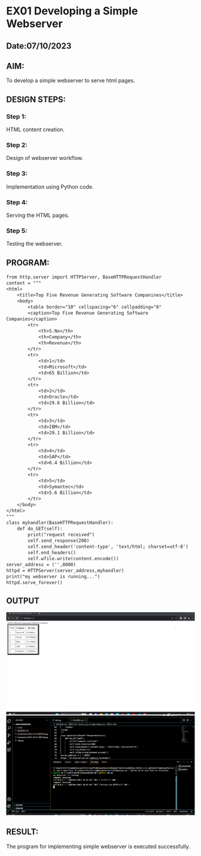 # EX01 Developing a Simple Webserver
## Date:07/10/2023

## AIM:
To develop a simple webserver to serve html pages.

## DESIGN STEPS:
### Step 1: 
HTML content creation.

### Step 2:
Design of webserver workflow.

### Step 3:
Implementation using Python code.

### Step 4:
Serving the HTML pages.

### Step 5:
Testing the webserver.

## PROGRAM:
```
from http.server import HTTPServer, BaseHTTPRequestHandler
content = """
<html>
	<title>Top Five Revenue Generating Software Companines</title>
	<body>
		<table border="10" cellspacing="6" cellpadding="6"
		<caption>Top Five Revenue Generating Software Companies</caption>
		<tr>
			<th>S.No</th>
			<th>Company</th>
			<th>Revenue</th>
		</tr>
		<tr>
			<td>1</td>
			<td>Microsoft</td>
			<td>65 Billion</td>
		</tr>
		<tr>
			<td>2</td>
			<td>Oracle</td>
			<td>29.6 Billion</td>
		</tr>
		<tr>
			<td>3</td>
			<td>IBM</td>
			<td>29.1 Billion</td>
		</tr>
		<tr>
			<td>4</td>
			<td>SAP</td>
			<td>6.4 Billion</td>
		</tr>
		<tr>
			<td>5</td>
			<td>Symantec</td>
			<td>5.6 Billion</td>
		</tr>
	</body>
</html>
"""
class myhandler(BaseHTTPRequestHandler):
    def do_GET(self):
        print("request received")
        self.send_response(200)
        self.send_header('content-type', 'text/html; charset=utf-8')
        self.end_headers()
        self.wfile.write(content.encode())
server_address = ('',8000)
httpd = HTTPServer(server_address,myhandler)
print("my webserver is running...")
httpd.serve_forever()
```
## OUTPUT
![Alt text](<web 2.png>)
![Alt text](<software web2.png>)


## RESULT:
The program for implementing simple webserver is executed successfully.
